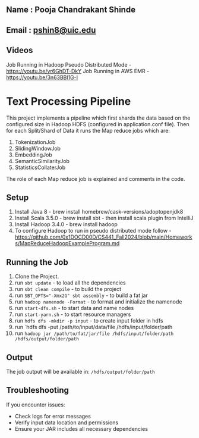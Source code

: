 ## Name : Pooja Chandrakant Shinde
## Email : pshin8@uic.edu

## Videos
Job Running in Hadoop Pseudo Distributed Mode - https://youtu.be/yr6GhDT-DkY
Job Running in AWS EMR - https://youtu.be/3n63BBl1G-I

# Text Processing Pipeline

This project implements a pipeline which first shards the data based on the configured size in Hadoop HDFS (configured in application.conf file).
Then for each Split/Shard of Data it runs the Map reduce jobs which are:
1. TokenizationJob
2. SlidingWindowJob
3. EmbeddingJob
4. SemanticSimilarityJob
5. StatisticsCollaterJob

The role of each Map reduce job is explained and comments in the code.

## Setup

1. Install Java 8 - brew install homebrew/cask-versions/adoptopenjdk8
2. Install Scala 3.5.0 - brew install sbt - then install scala plugin from IntelliJ
3. Install Hadoop 3.4.0 - brew install hadoop
4. To configure Hadoop to run in pseudo distributed mode follow - https://github.com/0x1DOCD00D/CS441_Fall2024/blob/main/Homeworks/MapReduceHadoopExampleProgram.md

## Running the Job

1. Clone the Project.
2. run `sbt update` - to load all the dependencies
3. run `sbt clean compile` - to build the project
4. run `SBT_OPTS="-Xmx2G" sbt assembly` - to build a fat jar
5. run `hadoop namenode -Format` - to format and initialize the namenode
6. run `start-dfs.sh` - to start data and name nodes
7. run `start-yarn.sh` - to start resource managers
8. run `hdfs dfs -mkdir -p input` - to create input folder in hdfs
9. run `hdfs dfs -put /path/to/input/data/file /hdfs/input/folder/path
10. run `hadoop jar /path/to/fat/jar/file /hdfs/input/folder/path /hdfs/output/folder/path`

## Output

The job output will be available in: `/hdfs/output/folder/path`

## Troubleshooting

If you encounter issues:
- Check logs for error messages
- Verify input data location and permissions
- Ensure your JAR includes all necessary dependencies
